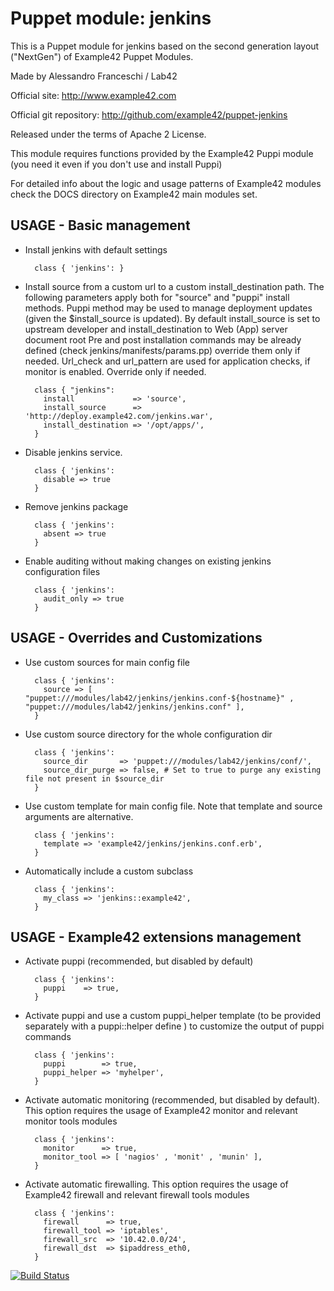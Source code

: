 # Puppet module: jenkins

This is a Puppet module for jenkins based on the second generation layout ("NextGen") of Example42 Puppet Modules.

Made by Alessandro Franceschi / Lab42

Official site: http://www.example42.com

Official git repository: http://github.com/example42/puppet-jenkins

Released under the terms of Apache 2 License.

This module requires functions provided by the Example42 Puppi module (you need it even if you don't use and install Puppi)

For detailed info about the logic and usage patterns of Example42 modules check the DOCS directory on Example42 main modules set.

## USAGE - Basic management

* Install jenkins with default settings

        class { 'jenkins': }

* Install source from a custom url to a custom install_destination path.
  The following parameters apply both for "source" and "puppi" install methods.
  Puppi method may be used to manage deployment updates (given the $install_source is updated).
  By default install_source is set to upstream developer and install_destination to Web (App) server document root
  Pre and post installation commands may be already defined (check jenkins/manifests/params.pp) override them only if needed.
  Url_check and url_pattern are used for application checks, if monitor is enabled. Override only if needed.

        class { "jenkins":
          install             => 'source',
          install_source      => 'http://deploy.example42.com/jenkins.war',
          install_destination => '/opt/apps/',
        }

* Disable jenkins service.

        class { 'jenkins':
          disable => true
        }

* Remove jenkins package

        class { 'jenkins':
          absent => true
        }

* Enable auditing without making changes on existing jenkins configuration files

        class { 'jenkins':
          audit_only => true
        }


## USAGE - Overrides and Customizations
* Use custom sources for main config file 

        class { 'jenkins':
          source => [ "puppet:///modules/lab42/jenkins/jenkins.conf-${hostname}" , "puppet:///modules/lab42/jenkins/jenkins.conf" ], 
        }


* Use custom source directory for the whole configuration dir

        class { 'jenkins':
          source_dir       => 'puppet:///modules/lab42/jenkins/conf/',
          source_dir_purge => false, # Set to true to purge any existing file not present in $source_dir
        }

* Use custom template for main config file. Note that template and source arguments are alternative. 

        class { 'jenkins':
          template => 'example42/jenkins/jenkins.conf.erb',
        }

* Automatically include a custom subclass

        class { 'jenkins':
          my_class => 'jenkins::example42',
        }


## USAGE - Example42 extensions management 
* Activate puppi (recommended, but disabled by default)

        class { 'jenkins':
          puppi    => true,
        }

* Activate puppi and use a custom puppi_helper template (to be provided separately with a puppi::helper define ) to customize the output of puppi commands 

        class { 'jenkins':
          puppi        => true,
          puppi_helper => 'myhelper', 
        }

* Activate automatic monitoring (recommended, but disabled by default). This option requires the usage of Example42 monitor and relevant monitor tools modules

        class { 'jenkins':
          monitor      => true,
          monitor_tool => [ 'nagios' , 'monit' , 'munin' ],
        }

* Activate automatic firewalling. This option requires the usage of Example42 firewall and relevant firewall tools modules

        class { 'jenkins':       
          firewall      => true,
          firewall_tool => 'iptables',
          firewall_src  => '10.42.0.0/24',
          firewall_dst  => $ipaddress_eth0,
        }


[![Build Status](https://travis-ci.org/example42/puppet-jenkins.png?branch=master)](https://travis-ci.org/example42/puppet-jenkins)
